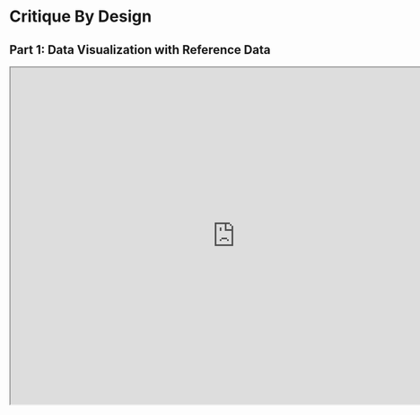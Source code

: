 # Critique By Design
## Part 1: Data Visualization with Reference Data
<iframe width="800" height="600" src="https://cdn.howmuch.net/articles/the-forex-worldmap-final-8322.jpg"></iframe>
